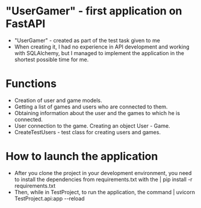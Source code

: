 # "UserGamer" - first application on FastAPI
- "UserGamer" - created as part of the test task given to me
- When creating it, I had no experience in API development and working with SQLAlchemy, but I managed to implement the application in the shortest possible time for me.

# Functions
- Creation of user and game models.
- Getting a list of games and users who are connected to them.
- Obtaining information about the user and the games to which he is connected.
- User connection to the game. Creating an object User - Game.
- CreateTestUsers - test class for creating users and games.

# How to launch the application
- After you clone the project in your development environment, you need to install the dependencies from requirements.txt with the | pip install -r requirements.txt
- Then, while in TestProject, to run the application, the command | uvicorn TestProject.api:app --reload
